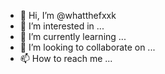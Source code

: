 - 👋 Hi, I’m @whatthefxxk
- 👀 I’m interested in ...
- 🌱 I’m currently learning ...
- 💞️ I’m looking to collaborate on ...
- 📫 How to reach me ...

<!---
whatthefxxk/whatthefxxk is a ✨ special ✨ repository because its `README.md` (this file) appears on your GitHub profile.
You can click the Preview link to take a look at your changes.
--->
